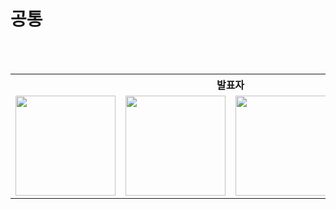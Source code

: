 # 공통

<br><br>

<div align="center">
<table>
	<tr align="center">
		<th colspan="4"> 발표자 </th>
	</tr>
	<tr align="center">
		<td><img src="https://github.com/jihye-12.png" width="160"></td>
		<td><img src="https://github.com/minah13.png" width="160"></td>
		<td><img src="https://github.com/bohongu.png" width="160"></td>
		<td><img src="https://github.com/tkdalsgks.png" width="160"></td>
	</tr>
</table>
</div>

<br>
